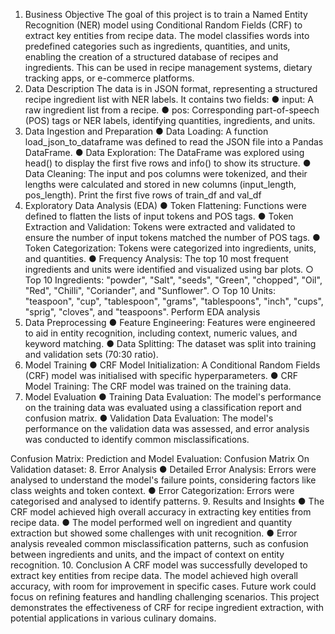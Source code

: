 1. Business Objective
The goal of this project is to train a Named Entity Recognition (NER) model using Conditional
Random Fields (CRF) to extract key entities from recipe data. The model classifies words into
predefined categories such as ingredients, quantities, and units, enabling the creation of a
structured database of recipes and ingredients. This can be used in recipe management
systems, dietary tracking apps, or e-commerce platforms.
2. Data Description
The data is in JSON format, representing a structured recipe ingredient list with NER labels. It
contains two fields:
● input: A raw ingredient list from a recipe.
● pos: Corresponding part-of-speech (POS) tags or NER labels, identifying quantities,
ingredients, and units.
3. Data Ingestion and Preparation
● Data Loading: A function load_json_to_dataframe was defined to read the JSON file into a
Pandas DataFrame.
● Data Exploration: The DataFrame was explored using head() to display the first five rows
and info() to show its structure.
● Data Cleaning: The input and pos columns were tokenized, and their lengths were
calculated and stored in new columns (input_length, pos_length).
Print the first five rows of train_df and val_df
4. Exploratory Data Analysis (EDA)
● Token Flattening: Functions were defined to flatten the lists of input tokens and POS tags.
● Token Extraction and Validation: Tokens were extracted and validated to ensure the
number of input tokens matched the number of POS tags.
● Token Categorization: Tokens were categorized into ingredients, units, and quantities.
● Frequency Analysis: The top 10 most frequent ingredients and units were identified and
visualized using bar plots.
○ Top 10 Ingredients: "powder", "Salt", "seeds", "Green", "chopped", "Oil", "Red",
"Chilli", "Coriander", and "Sunflower".
○ Top 10 Units: "teaspoon", "cup", "tablespoon", "grams", "tablespoons", "inch", "cups",
"sprig", "cloves", and "teaspoons".
Perform EDA analysis
5. Data Preprocessing
● Feature Engineering: Features were engineered to aid in entity recognition, including
context, numeric values, and keyword matching.
● Data Splitting: The dataset was split into training and validation sets (70:30 ratio).
6. Model Training
● CRF Model Initialization: A Conditional Random Fields (CRF) model was initialised with
specific hyperparameters.
● CRF Model Training: The CRF model was trained on the training data.
7. Model Evaluation
● Training Data Evaluation: The model's performance on the training data was evaluated
using a classification report and confusion matrix.
● Validation Data Evaluation: The model's performance on the validation data was assessed,
and error analysis was conducted to identify common misclassifications.

Confusion Matrix:
Prediction and Model Evaluation:
Confusion Matrix On Validation dataset:
8. Error Analysis
● Detailed Error Analysis: Errors were analysed to understand the model's failure points,
considering factors like class weights and token context.
● Error Categorization: Errors were categorised and analysed to identify patterns.
9. Results and Insights
● The CRF model achieved high overall accuracy in extracting key entities from recipe data.
● The model performed well on ingredient and quantity extraction but showed some
challenges with unit recognition.
● Error analysis revealed common misclassification patterns, such as confusion between
ingredients and units, and the impact of context on entity recognition.
10. Conclusion
A CRF model was successfully developed to extract key entities from recipe data. The model
achieved high overall accuracy, with room for improvement in specific cases. Future work could
focus on refining features and handling challenging scenarios. This project demonstrates the
effectiveness of CRF for recipe ingredient extraction, with potential applications in various
culinary domains.
